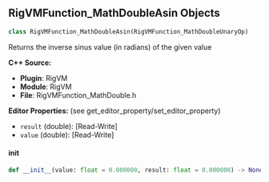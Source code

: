 ## RigVMFunction_MathDoubleAsin Objects

```python
class RigVMFunction_MathDoubleAsin(RigVMFunction_MathDoubleUnaryOp)
```

Returns the inverse sinus value (in radians) of the given value

**C++ Source:**

- **Plugin**: RigVM
- **Module**: RigVM
- **File**: RigVMFunction_MathDouble.h

**Editor Properties:** (see get_editor_property/set_editor_property)

- ``result`` (double):  [Read-Write]
- ``value`` (double):  [Read-Write]

<a id="unreal.RigVMFunction_MathDoubleAsin.__init__"></a>

#### __init__

```python
def __init__(value: float = 0.000000, result: float = 0.000000) -> None
```

<a id="unreal.RigUnit_MathDoubleAsin"></a>